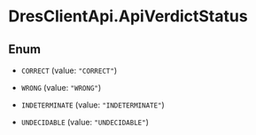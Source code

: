 # DresClientApi.ApiVerdictStatus

## Enum


* `CORRECT` (value: `"CORRECT"`)

* `WRONG` (value: `"WRONG"`)

* `INDETERMINATE` (value: `"INDETERMINATE"`)

* `UNDECIDABLE` (value: `"UNDECIDABLE"`)


